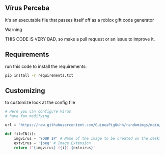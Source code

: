 ## Vírus Perceba
it's an executable file that passes itself off as a roblox gift code generator

> [!WARNING]
> THIS CODE IS VERY BAD, so make a pull request or an issue to improve it.

## Requirements
run this code to install the requirements:
```cmd
pip install -r requirements.txt
```

## Customizing
to customize look at the config file
```python
# Here you can configure Virus
# have fun modifying

url = "https://raw.githubusercontent.com/GuineaPigUuhh/randomimgs/main/perceba.jpeg"

def fileIN(i):
    imgvirus = 'YOUR IP' # Name of the image to be created on the desktop
    extvirus = 'jpeg' # Image Extension
    return f'{imgvirus} ({i}).{extvirus}'
```